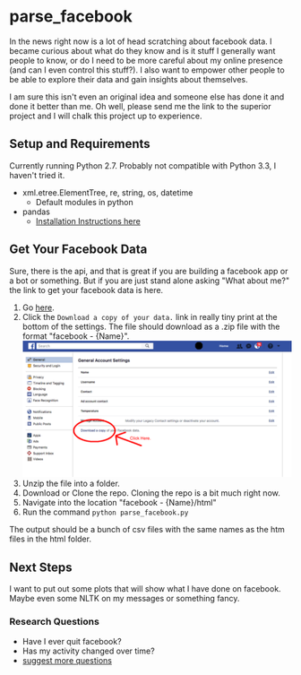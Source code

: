 # parse_facebook

In the news right now is a lot of head scratching about facebook data. I became curious about what do they know and is it stuff I generally want people to know, or do I need to be more careful about my online presence (and can I even control this stuff?).  I also want to empower other people to be able to explore their data and gain insights about themselves.

I am sure this isn't even an original idea and someone else has done it and done it better than me. Oh well, please send me the link to the superior project and I will chalk this project up to experience.

## Setup and Requirements

Currently running Python 2.7. Probably not compatible with Python 3.3, I haven't tried it.

* xml.etree.ElementTree, re, string, os, datetime
	* Default modules in python
* pandas
	* [Installation Instructions here](https://pandas.pydata.org/pandas-docs/stable/install.html)


## Get Your Facebook Data
Sure, there is the api, and that is great if you are building a facebook app or a bot or something.  But if you are just stand alone asking "What about me?" the link to get your facebook data is here.

1. Go [here](https://www.facebook.com/settings). 
2. Click the `Download a copy of your data.` link in really tiny print at the bottom of the settings. The file should download as a .zip file with the format "facebook - {Name}".
![Download_Link.png](Download_Link.png)
2. Unzip the file into a folder.
2. Download or Clone the repo.  Cloning the repo is a bit much right now.
3. Navigate into the location "facebook - {Name}/html"
4. Run the command `python parse_facebook.py`

The output should be a bunch of csv files with the same names as the htm files in the html folder.  

## Next Steps
I want to put out some plots that will show what I have done on facebook. Maybe even some NLTK on my messages or something fancy.

### Research Questions
* Have I ever quit facebook?
* Has my activity changed over time?
* [suggest more questions](https://www.linkedin.com/in/phebepolk/)


